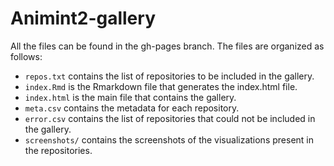 # Animint2-gallery

All the files can be found in the gh-pages branch. The files are organized as follows:

- `repos.txt` contains the list of repositories to be included in the gallery.
- `index.Rmd` is the Rmarkdown file that generates the index.html file.
- `index.html` is the main file that contains the gallery.
- `meta.csv` contains the metadata for each repository.
- `error.csv` contains the list of repositories that could not be included in the gallery.
- `screenshots/` contains the screenshots of the visualizations present in the repositories.